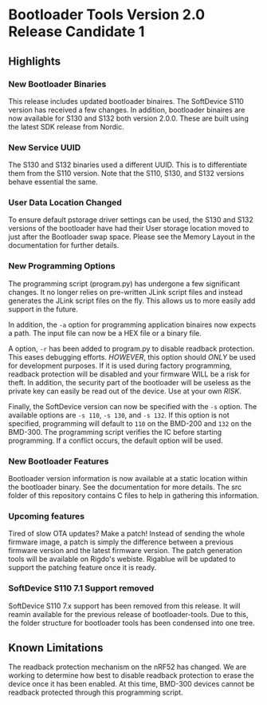 # Bootloader Tools Version 2.0 Release Candidate 1

## Highlights

### New Bootloader Binaries
This release includes updated bootloader binaires.  The SoftDevice S110 version
has received a few changes.  In addition, bootloader binaires are now available
for S130 and S132 both version 2.0.0.  These are built using the latest SDK
release from Nordic.

### New Service UUID
The S130 and S132 binaries used a different UUID.  This is to differentiate
them from the S110 version.  Note that the S110, S130, and S132 versions
behave essential the same.

### User Data Location Changed
To ensure default pstorage driver settings can be used, the S130 and S132
versions of the bootloader have had their User storage location moved to
just after the Bootloader swap space.  Please see the Memory Layout in the
documentation for further details.

### New Programming Options
The programming script (program.py) has undergone a few significant changes.
It no longer relies on pre-written JLink script files and instead generates
the JLink script files on the fly.  This allows us to more easily add support
in the future.  

In addition, the `-a` option for programming application binaires now expects 
a path.  The input file can now be a HEX file or a binary file.

A option, `-r` has been added to program.py to disable readback protection.  This
eases debugging efforts.  *HOWEVER*, this option should *ONLY* be used for
development purposes.  If it is used during factory programming, readback
protection will be disabled and your firmware WILL be a risk for theft.  In
addition, the security part of the bootloader will be useless as the private
key can easily be read out of the device.  Use at your own *RISK*.

Finally, the SoftDevice version can now be specified with the `-s` option.
The available options are `-s 110`, `-s 130`, and `-s 132`.  If this option is
not specified, programming will default to `110` on the BMD-200 and `132` on
the BMD-300.  The programming script verifies the IC before starting programming.
If a conflict occurs, the default option will be used.

### New Bootloader Features
Bootloader version information is now available at a static location within
the bootloader binary.  See the documentation for more details.  The src folder 
of this repository contains C files to help in gathering this information.

### Upcoming features
Tired of slow OTA updates?  Make a patch!  Instead of sending the whole
firmware image, a patch is simply the difference between a previous firmware
version and the latest firmware version.  The patch generation tools will
be available on Rigdo's webiste.  Rigablue will be updated to support the
patching feature once it is ready.

### SoftDevice S110 7.1 Support removed
SoftDevice S110 7.x support has been removed from this release.  It will reamin
available for the previous release of bootloader-tools.  Due to this, the
folder structure for bootloader tools has been condensed into one tree.

## Known Limitations
The readback protection mechanism on the nRF52 has changed.  We are working to
determine how best to disable readback protection to erase the device once it
has been enabled.  At this time, BMD-300 devices cannot be readback protected
through this programming script.